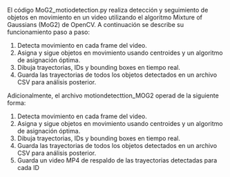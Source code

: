El código MoG2_motiodetection.py realiza detección y seguimiento de objetos en movimiento en un video utilizando el algoritmo Mixture of Gaussians (MoG2) de OpenCV. A continuación se describe su funcionamiento paso a paso:

1) Detecta movimiento en cada frame del video.
2) Asigna y sigue objetos en movimiento usando centroides y un algoritmo de asignación óptima.
3) Dibuja trayectorias, IDs y bounding boxes en tiempo real.
4) Guarda las trayectorias de todos los objetos detectados en un archivo CSV para análisis posterior.

Adicionalmente, el archivo motiondetecttion_MOG2 operad de la  siguiente forma:
1) Detecta movimiento en cada frame del video.
2) Asigna y sigue objetos en movimiento usando centroides y un algoritmo de asignación óptima.
3) Dibuja trayectorias, IDs y bounding boxes en tiempo real.
4) Guarda las trayectorias de todos los objetos detectados en un archivo CSV para análisis posterior.
5) Guarda un video MP4 de respaldo de las trayectorias detectadas para  cada ID
